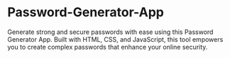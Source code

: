 # Password-Generator-App
Generate strong and secure passwords with ease using this Password Generator App. Built with HTML, CSS, and JavaScript, this tool empowers you to create complex passwords that enhance your online security.
